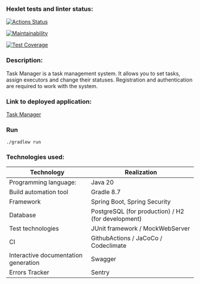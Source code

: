### Hexlet tests and linter status:
[![Actions Status](https://github.com/Turich79/java-project-99/actions/workflows/hexlet-check.yml/badge.svg)](https://github.com/Turich79/java-project-99/actions)

[![Maintainability](https://api.codeclimate.com/v1/badges/034314baebecf4356b70/maintainability)](https://codeclimate.com/github/Turich79/java-project-99/maintainability)


[![Test Coverage](https://api.codeclimate.com/v1/badges/034314baebecf4356b70/test_coverage)](https://codeclimate.com/github/Turich79/java-project-99/test_coverage)

### Description:

Task Manager is a task management system. It allows you to set tasks, assign
executors and change their statuses. Registration and authentication are required to work with the system.

### Link to deployed application:

[Task Manager](https://java-project-99-ovy79.onrender.com)


### Run
```
./gradlew run
```

### Technologies used:
| Technology                           | Realization                                        |
|--------------------------------------|----------------------------------------------------|
| Programming language:                | Java 20                                            |
| Build automation tool                | Gradle 8.7                                         |
| Framework                            | Spring Boot, Spring Security                       |
| Database                             | PostgreSQL (for production) / H2 (for development) |
| Test technologies                    | JUnit framework / MockWebServer                    |
| CI                                   | GithubActions / JaCoCo / Codeclimate               |
| Interactive documentation generation | Swagger                                            |
| Errors Tracker                       | Sentry                                             |
